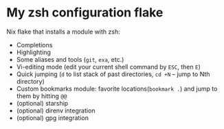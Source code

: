 # My zsh configuration flake

Nix flake that installs a module with zsh:

* Completions
* Highlighting
* Some aliases and tools (`git`, `exa`, etc.)
* Vi-editing mode (edit your current shell command by `ESC`, then `E`)
* Quick jumping (`d` to list stack of past directories, `cd +N` – jump to Nth directory)
* Custom bookmarks module: favorite locations(`bookmark .`) and jump to them by hitting `@@`
* (optional) starship
* (optional) direnv integration
* (optional) gpg integration

